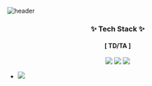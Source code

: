 ![header](https://capsule-render.vercel.app/api?type=waving&color=50bcdf&height=250&section=header&text=YJ&fontSize=75)

<div align="center">

### <center> <b>✨ Tech Stack ✨</b> </center>
#### <center> <b>[ TD/TA ]</b> </center>
<img src="https://img.shields.io/badge/Python-3776AB?style=for-the-badge&logo=python&logoColor=white">
<img src="https://img.shields.io/badge/Linux-FCC624?style=for-the-badge&logo=linux&logoColor=black">
<img src="https://img.shields.io/badge/Unity-FFFFFF?style=for-the-badge&logo=unity&logoColor=black">

</div>

+ <a href="https://github.com/FE-DeepDive/JavaScript-DeepDive" target="_blank"><img src="https://img.shields.io/badge/JS Deepdive-EEEEEE?style=flat-square&logo=github&logoColor=black"/></a>